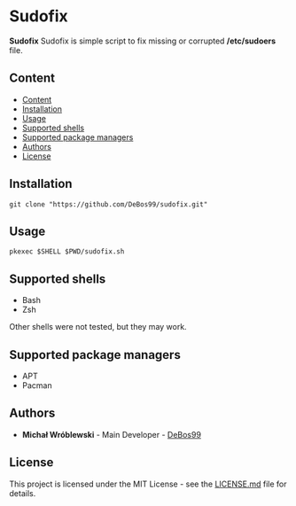 # Sudofix

**Sudofix** Sudofix is simple script to fix missing or corrupted **/etc/sudoers** file.

## Content

- [Content](#content)
- [Installation](#installation)
- [Usage](#usage)
- [Supported shells](#supported-shells)
- [Supported package managers](#supported-package-managers)
- [Authors](#authors)
- [License](#license)

## Installation

`git clone "https://github.com/DeBos99/sudofix.git"`

## Usage

`pkexec $SHELL $PWD/sudofix.sh`

## Supported shells

* Bash
* Zsh

Other shells were not tested, but they may work.

## Supported package managers

* APT
* Pacman

## Authors

* **Michał Wróblewski** - Main Developer - [DeBos99](https://github.com/DeBos99)

## License

This project is licensed under the MIT License - see the [LICENSE.md](LICENSE.md) file for details.
